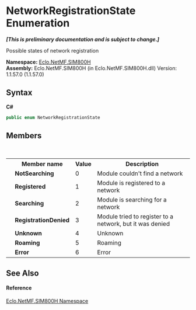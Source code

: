 # NetworkRegistrationState Enumeration
 _**\[This is preliminary documentation and is subject to change.\]**_

Possible states of network registration

**Namespace:**&nbsp;<a href="N_Eclo_NetMF_SIM800H">Eclo.NetMF.SIM800H</a><br />**Assembly:**&nbsp;Eclo.NetMF.SIM800H (in Eclo.NetMF.SIM800H.dll) Version: 1.1.57.0 (1.1.57.0)

## Syntax

**C#**<br />
``` C#
public enum NetworkRegistrationState
```


## Members
&nbsp;<table><tr><th></th><th>Member name</th><th>Value</th><th>Description</th></tr><tr><td /><td target="F:Eclo.NetMF.SIM800H.NetworkRegistrationState.NotSearching">**NotSearching**</td><td>0</td><td>Module couldn't find a network</td></tr><tr><td /><td target="F:Eclo.NetMF.SIM800H.NetworkRegistrationState.Registered">**Registered**</td><td>1</td><td>Module is registered to a network</td></tr><tr><td /><td target="F:Eclo.NetMF.SIM800H.NetworkRegistrationState.Searching">**Searching**</td><td>2</td><td>Module is searching for a network</td></tr><tr><td /><td target="F:Eclo.NetMF.SIM800H.NetworkRegistrationState.RegistrationDenied">**RegistrationDenied**</td><td>3</td><td>Module tried to register to a network, but it was denied</td></tr><tr><td /><td target="F:Eclo.NetMF.SIM800H.NetworkRegistrationState.Unknown">**Unknown**</td><td>4</td><td>Unknown</td></tr><tr><td /><td target="F:Eclo.NetMF.SIM800H.NetworkRegistrationState.Roaming">**Roaming**</td><td>5</td><td>Roaming</td></tr><tr><td /><td target="F:Eclo.NetMF.SIM800H.NetworkRegistrationState.Error">**Error**</td><td>6</td><td>Error</td></tr></table>

## See Also


#### Reference
<a href="N_Eclo_NetMF_SIM800H">Eclo.NetMF.SIM800H Namespace</a><br />